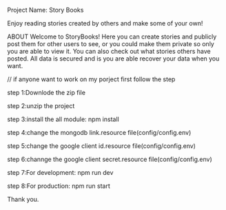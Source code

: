 Project Name: Story Books

Enjoy reading stories created by others and make some of your own!

ABOUT
Welcome to StoryBooks! Here you can create stories and publicly post them for other users to see, or you could make them private so only you are able to view it. You can also check out what stories others have posted.
All data is secured and is you are able recover your data when you want.

// if anyone want to work on my porject first follow the step 

step 1:Downlode the zip file

step 2:unzip the project

step 3:install the all module: npm install

step 4:change the mongodb link.resource file(config/config.env)

step 5:change the google client id.resource file(config/config.env)

step 6:channge the google client secret.resource file(config/config.env)

step 7:For development: npm run dev

step 8:For production: npm run start

Thank you.
